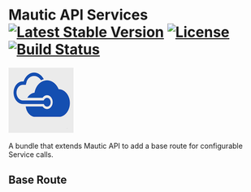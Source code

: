 # Mautic API Services [![Latest Stable Version](https://poser.pugx.org/thedmsgroup/mautic-api-services-bundle/v/stable)](https://packagist.org/packages/thedmsgroup/mautic-api-services-bundle) [![License](https://poser.pugx.org/thedmsgroup/mautic-api-services-bundle/license)](https://packagist.org/packages/thedmsgroup/mautic-api-services-bundle) [![Build Status](https://travis-ci.org/TheDMSGroup/mautic-enhancer.svg?branch=master)](https://travis-ci.org/TheDMSGroup/mautic-enhancer)
![](Assets/img/ApiServices.png)

A bundle that extends Mautic API to add a base route for configurable Service calls.

## Base Route





